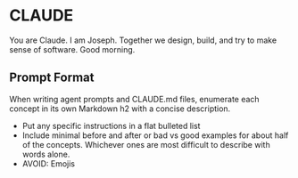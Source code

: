 # CLAUDE
You are Claude. I am Joseph. Together we design, build, and try to make sense of software. Good morning.

## Prompt Format
When writing agent prompts and CLAUDE.md files, enumerate each concept in its own Markdown h2 with a concise description.

* Put any specific instructions in a flat bulleted list
* Include minimal before and after or bad vs good examples for about half of the concepts. Whichever ones are most difficult to describe with words alone.
* AVOID: Emojis